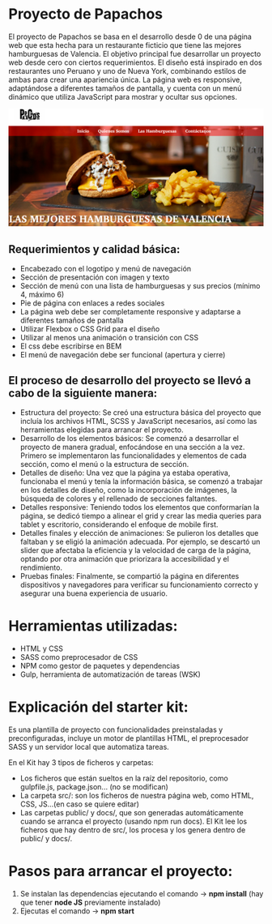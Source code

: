 
# Proyecto de Papachos

El proyecto de Papachos se basa en el desarrollo desde 0 de una página web que esta hecha para un restaurante ficticio que tiene las mejores hamburguesas de Valencia. El objetivo principal fue desarrollar un proyecto web desde cero con ciertos requerimientos. El diseño está inspirado en dos restaurantes uno Peruano y uno de Nueva York, combinando estilos de ambas para crear una apariencia única. La página web es responsive, adaptándose a diferentes tamaños de pantalla, y cuenta con un menú dinámico que utiliza JavaScript para mostrar y ocultar sus opciones.


<img src='https://github.com/francescabentin/burguer-website/blob/main/src/images/imagen-readme.png'>

## Requerimientos y calidad básica:
- Encabezado con el logotipo y menú de navegación
- Sección de presentación con imagen y texto
- Sección de menú con una lista de hamburguesas y sus precios (mínimo 4, máximo 6)
- Pie de página con enlaces a redes sociales
- La página web debe ser completamente responsive y adaptarse a diferentes tamaños de pantalla
- Utilizar Flexbox o CSS Grid para el diseño
- Utilizar al menos una animación o transición con CSS
- El css debe escribirse en BEM
- El menú de navegación debe ser funcional (apertura y cierre)

## El proceso de desarrollo del proyecto se llevó a cabo de la siguiente manera:

- Estructura del proyecto: Se creó una estructura básica del proyecto que incluía los archivos HTML, SCSS y JavaScript necesarios, así como las herramientas elegidas para arrancar el proyecto.
- Desarrollo de los elementos básicos: Se comenzó a desarrollar el proyecto de manera gradual, enfocándose en una sección a la vez. Primero se implementaron las funcionalidades y elementos de cada sección, como el menú o la estructura de sección.
- Detalles de diseño: Una vez que la página ya estaba operativa, funcionaba el menú y tenía la información básica, se comenzó a trabajar en los detalles de diseño, como la incorporación de imágenes, la búsqueda de colores y el rellenado de secciones faltantes.
- Detalles responsive: Teniendo todos los elementos que conformarían la página, se dedicó tiempo a alinear el grid y crear las media queries para tablet y escritorio, considerando el enfoque de mobile first.
- Detalles finales y elección de animaciones: Se pulieron los detalles que faltaban y se eligió la animación adecuada. Por ejemplo, se descartó un slider que afectaba la eficiencia y la velocidad de carga de la página, optando por otra animación que priorizara la accesibilidad y el rendimiento.
- Pruebas finales: Finalmente, se compartió la página en diferentes dispositivos y navegadores para verificar su funcionamiento correcto y asegurar una buena experiencia de usuario.


# Herramientas utilizadas:
- HTML y CSS
- SASS como preprocesador de CSS
- NPM como gestor de paquetes y dependencias
- Gulp, herramienta de automatización de tareas (WSK)

# Explicación del starter kit:
Es una plantilla de proyecto con funcionalidades preinstaladas y preconfiguradas, incluye un motor de plantillas HTML, el preprocesador SASS y un servidor local que automatiza tareas.

En el Kit hay 3 tipos de ficheros y carpetas:

- Los ficheros que están sueltos en la raíz del repositorio, como gulpfile.js, package.json... (no se modifican)
- La carpeta src/: son los ficheros de nuestra página web, como HTML, CSS, JS...(en caso se quiere editar)
- Las carpetas public/ y docs/, que son generadas automáticamente cuando se arranca el proyecto (usando npm run docs). El Kit lee los ficheros que hay dentro de src/, los procesa y los genera dentro de public/ y docs/.

# Pasos para arrancar el proyecto:
1. Se instalan las dependencias ejecutando el comando -> **npm install** (hay que tener **node JS** previamente instalado)
2. Ejecutas el comando -> **npm start**





